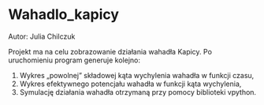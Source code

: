# Wahadlo_kapicy

Autor: Julia Chilczuk

Projekt ma na celu zobrazowanie działania wahadła Kapicy.
Po uruchomieniu program generuje kolejno:

1. Wykres „powolnej” składowej kąta wychylenia wahadła w funkcji czasu,
2. Wykres efektywnego potencjału wahadła w funkcji kąta wychylenia,
3. Symulację działania wahadła otrzymaną przy pomocy biblioteki vpython.
